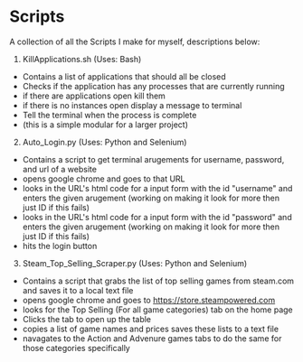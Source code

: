 # Scripts
A collection of all the Scripts I make for myself, descriptions below:

1. KillApplications.sh
  (Uses: Bash)

  - Contains a list of applications that should all be closed
  - Checks if the application has any processes that are currently running
  - if there are applications open kill them
  - if there is no instances open display a message to terminal
  - Tell the terminal when the process is complete
  - (this is a simple modular for a larger project)

2. Auto_Login.py
  (Uses: Python and Selenium)

  - Contains a script to get terminal arugements for username, password, and url of a website
  - opens google chrome and goes to that URL
  - looks in the URL's html code for a input form with the id "username" and enters the given arugement (working on making it look for more then just ID if this fails)
  - looks in the URL's html code for a input form with the id "password" and enters the given arugement (working on making it look for more then just ID if this fails)
  - hits the login button

3. Steam_Top_Selling_Scraper.py
  (Uses: Python and Selenium)

  - Contains a script that grabs the list of top selling games from steam.com and saves it to a local text file
  - opens google chrome and goes to https://store.steampowered.com
  - looks for the Top Selling (For all game categories) tab on the home page
  - Clicks the tab to open up the table
  - copies a list of game names and prices saves these lists to a text file
  - navagates to the Action and Advenure games tabs to do the same for those categories specifically
